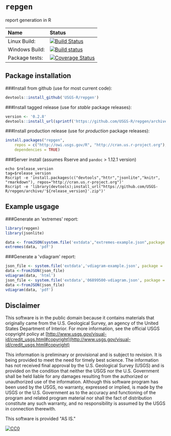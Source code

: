 `repgen`
===========
report generation in R  

| Name       | Status           |  
| :------------ |:-------------|  
| Linux Build: | [![Build Status](https://travis-ci.org/USGS-R/repgen.svg?branch=master)](https://travis-ci.org/USGS-R/repgen) |
| Windows Build: | [![Build status](https://ci.appveyor.com/api/projects/status/gvqmwkyucwe4g59y?svg=true)](https://ci.appveyor.com/project/jread-usgs/repgen) |  
| Package tests: | [![Coverage Status](https://coveralls.io/repos/USGS-R/repgen/badge.svg)](https://coveralls.io/r/USGS-R/repgen) |  

Package installation 
----------
###Install from github (use for most current code):
```R
devtools::install_github('USGS-R/repgen')
```
###Install tagged release (use for _stable_ package releases):
```R
version <- '0.2.8'
devtools::install_url(sprintf('https://github.com/USGS-R/repgen/archive/v%s.tar.gz', version))
```

###Install production release (use for _production_ package releases):
```R
install.packages("repgen", 
    repos = c("http://owi.usgs.gov/R", "http://cran.us.r-project.org"),
    dependencies = TRUE)
```

###Server install (assumes Rserve and `pandoc` > 1.12.1 version)
```
echo $release_version
tag=$release_version
Rscript -e 'install.packages(c("devtools","httr","jsonlite","knitr", "rmarkdown"), repos="http://cran.us.r-project.org")'
Rscript -e 'library(devtools);install_url("https://github.com/USGS-R/repgen/archive/'${release_version}'.zip")'
```

Example usgage
----------
###Generate an 'extremes' report:
```R
library(repgen)
library(jsonlite)

data <- fromJSON(system.file('extdata',"extremes-example.json",package = 'repgen'))
extremes(data, 'pdf')
```
###Generate a 'vdiagram' report:
```R
json_file <- system.file('extdata','vdiagram-example.json', package = 'repgen')
data <-fromJSON(json_file)
vdiagram(data, 'html')
json_file <- system.file('extdata','06899500-vdiagram.json', package = 'repgen')
data <-fromJSON(json_file)
vdiagram(data, 'pdf')
```

Disclaimer
----------
This software is in the public domain because it contains materials that originally came from the U.S. Geological Survey, an agency of the United States Department of Interior. For more information, see the official USGS copyright policy at [http://www.usgs.gov/visual-id/credit_usgs.html#copyright](http://www.usgs.gov/visual-id/credit_usgs.html#copyright)

This information is preliminary or provisional and is subject to revision. It is being provided to meet the need for timely best science. The information has not received final approval by the U.S. Geological Survey (USGS) and is provided on the condition that neither the USGS nor the U.S. Government shall be held liable for any damages resulting from the authorized or unauthorized use of the information. Although this software program has been used by the USGS, no warranty, expressed or implied, is made by the USGS or the U.S. Government as to the accuracy and functioning of the program and related program material nor shall the fact of distribution constitute any such warranty, and no responsibility is assumed by the USGS in connection therewith.

This software is provided "AS IS."


 [
    ![CC0](http://i.creativecommons.org/p/zero/1.0/88x31.png)
  ](http://creativecommons.org/publicdomain/zero/1.0/)

